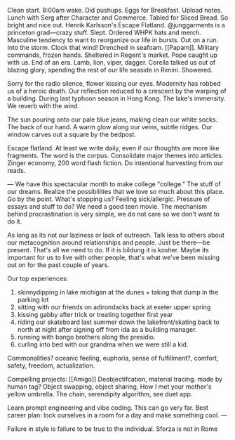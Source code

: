 Clean start. 8:00am wake. Did pushups. Eggs for Breakfast. Upload notes. Lunch with Serg after Character and Commerce. Tabled for Sliced Bread. So bright and nice out. Henrik Karlsson's Escape Flatland. @junggarments is a princeton grad—crazy stuff. Slept. Ordered WHPK hats and merch. Masculine tendency to want to reorganize our life in bursts. Out on a run. Into the storm. Clock that wind! Drenched in seafoam. [[Papam]]. Military commands, frozen hands. Sheltered in Regent's market. Pope caught up with us. End of an era. Lamb, lion, viper, dagger. Corella talked us out of blazing glory, spending the rest of our life seaside in Rimini. Showered. 

Sorry for the radio silence, flower kissing our eyes.
Modernity has robbed us of a heroic death.
Our reflection reduced to a crescent by the warping of a building.
During last typhoon season in Hong Kong. 
The lake's immensity.
We reverb with the wind. 

The sun pouring onto our pale blue jeans, making clean our white socks. The back of our hand. A warm glow along our veins, subtle ridges. Our window carves out a square by the bedpost.

Escape flatland. At least we write daily, even if our thoughts are more like fragments. The word is the corpus. Consolidate major themes into articles. Zinger economy, 200 word flash fiction. Do intentional harvesting from our reads.

—
We have this spectacular month to make college "college." The stuff of our dreams. Realize the possibilities that we love so much about this place. Go by the point. What's stopping us? Feeling sick/allergic. Pressure of essays and stuff to do? We need a good teen movie. The mechanism behind procrastination is very simple, we do not care so we don't want to do it.

As long as its not our laziness or lack of outreach. Talk less to others about our metacognition around relationships and people. Just be there—be present. That's all we need to do. If it is bildung it is kosher. Maybe its important for us to live with other people, that's what we've been missing out on for the past couple of years.

Our top experiences:
1. skinnydipping in lake michigan at the dunes + taking that dump in the parking lot
2. sitting with our friends on adirondacks back at exeter upper spring
3. kissing gabby after trick or treating together first year
4. riding our skateboard last summer down the lakefront/skating back to north at night after signing off from ida as a building manager.
5. running with bango brothers along the presidio.
6. curling into bed with our grandma when we were still a kid.

Commonalities? oceanic feeling, euphoria, sense of fulfillment?, comfort, safety, freedom, actualization. 

Compelling projects: [[Amigo]]
Deobjectifcation, material tracing. made by human tag?
Object swapping, object sharing, How I met your mother's yellow umbrella. 
The chain, serendipity algorithm, see duet app. 

Learn prompt engineering and vibe coding.
This can go very far.
Best career plan: lock ourselves in a room for a day and make something cool. 
—

Failure in style is failure to be true to the individual.
Sforza is not in Rome
